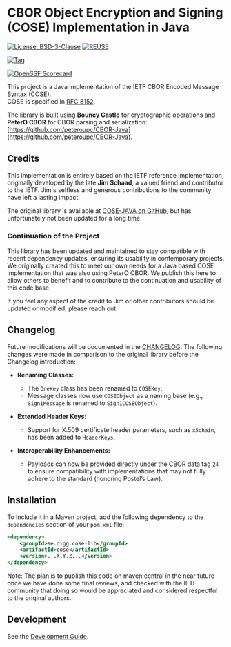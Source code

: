 # CBOR Object Encryption and Signing (COSE) Implementation in Java

[![License: BSD-3-Clause](https://img.shields.io/badge/License-BSD%203--Clause-blue?style=for-the-badge)](LICENSE)
[![REUSE](https://img.shields.io/badge/dynamic/json?url=https%3A%2F%2Fapi.reuse.software%2Fstatus%2Fgithub.com%2Fdiggsweden%2Fcose-lib&query=status&style=for-the-badge&label=REUSE)](https://api.reuse.software/info/github.com/diggsweden/cose-lib)

[![Tag](https://img.shields.io/github/v/tag/diggsweden/cose?style=for-the-badge&color=green)](https://github.com/diggsweden/cose-lib/tags)

[![OpenSSF Scorecard](https://api.scorecard.dev/projects/github.com/diggsweden/cose-lib/badge?style=for-the-badge)](https://scorecard.dev/viewer/?uri=github.com/diggsweden/cose-lib)

This project is a Java implementation of the IETF CBOR Encoded Message Syntax (COSE).  
COSE is specified in [RFC 8152](https://tools.ietf.org/html/rfc8152).

The library is built using **Bouncy Castle** for cryptographic operations and **PeterO CBOR** for CBOR parsing and serialization: [https://github.com/peteroupc/CBOR-Java](https://github.com/peteroupc/CBOR-Java).

## Credits

This implementation is entirely based on the IETF reference implementation, originally developed by the late **Jim Schaad**, a valued friend and contributor to the IETF. Jim's selfless and generous contributions to the community have left a lasting impact.

The original library is available at [COSE-JAVA on GitHub](https://github.com/cose-wg/COSE-JAVA),
but has unfortunately not been updated for a long time.

### Continuation of the Project

This library has been updated and maintained to stay compatible with recent dependency updates,
ensuring its usability in contemporary projects.
We originally created this to meet our own needs for a Java based COSE implementation that was also using PeterO CBOR.
We publish this here to allow others to benefit and to contribute to the continuation and usability of this code base.

If you feel any aspect of the credit to Jim or other contributors should be updated or modified, please reach out.

## Changelog

Future modifications will be documented in the [CHANGELOG](CHANGELOG.md).
The following changes were made in comparison to the original library before the Changelog introduction:

- **Renaming Classes:**
  - The `OneKey` class has been renamed to `COSEKey`.
  - Message classes now use `COSEObject` as a naming base (e.g., `Sign1Message` is renamed to `Sign1COSEObject`).

- **Extended Header Keys:**
  - Support for X.509 certificate header parameters, such as `x5chain`, has been added to `HeaderKeys`.

- **Interoperability Enhancements:**
  - Payloads can now be provided directly under the CBOR data tag `24` to ensure compatibility with implementations that may not fully adhere to the standard (honoring Postel’s Law).

## Installation

To include it in a Maven project, add the following dependency to the `dependencies` section of your `pom.xml` file:

```xml
<dependency>
    <groupId>se.digg.cose-lib</groupId>
    <artifactId>cose</artifactId>
    <version>...X.Y.Z...</version>
</dependency>
```
Note: The plan is to publish this code on maven central in the near future once we have done some final reviews,
and checked with the IETF community that doing so would be appreciated and considered respectful to the original authors.

## Development

See the [Development Guide](docs/DEVELOPMENT.md).

